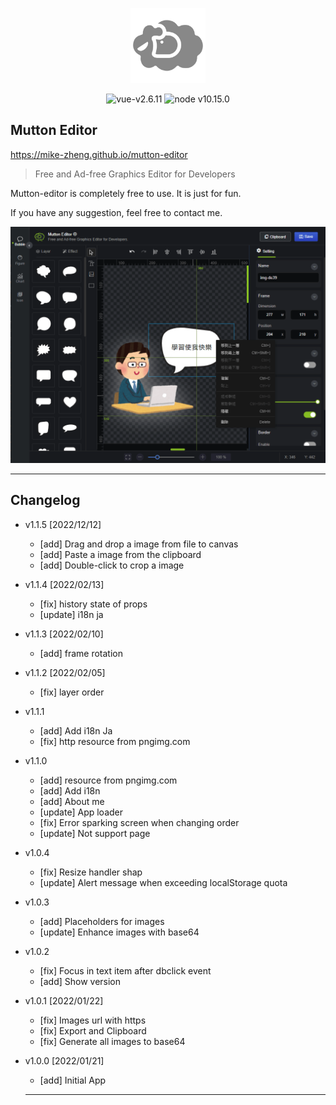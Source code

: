 <p align="center">
<a href="https://mike-zheng.github.io/mutton-editor" target="_blank" rel="noopener noreferrer">
<p align="center"><img width="120" src="docs/img/icons/android-chrome-192x192.png" alt="mutton-editor"></p>
</a>
</p>


<p align="center">
  <img src="https://img.shields.io/badge/vue-v2.6.11-green" alt="vue-v2.6.11">
   <img src="https://img.shields.io/badge/node-v10.15.0-red" alt="node v10.15.0">
</p>



## Mutton Editor

https://mike-zheng.github.io/mutton-editor

> Free and Ad-free Graphics Editor for Developers


Mutton-editor is completely free to use. It is just for fun.

If you have any suggestion, feel free to contact me.






![app screen](app.png)


-------------

## Changelog

- v1.1.5 [2022/12/12]
  * [add] Drag and drop a image from file to canvas
  * [add] Paste a image from the clipboard
  * [add] Double-click to crop a image


- v1.1.4 [2022/02/13]
  * [fix] history state of props
  * [update] i18n ja

- v1.1.3 [2022/02/10]
  * [add] frame rotation


- v1.1.2 [2022/02/05]
  * [fix] layer order


- v1.1.1
  * [add] Add i18n Ja
  * [fix] http resource from pngimg.com


- v1.1.0
  * [add] resource from pngimg.com 
  * [add] Add i18n
  * [add] About me
  * [update] App loader
  * [fix] Error sparking screen when changing order
  * [update] Not support page
  

- v1.0.4
  * [fix] Resize handler shap
  * [update] Alert message when exceeding localStorage quota

- v1.0.3
  * [add] Placeholders for images
  * [update] Enhance images with base64

- v1.0.2
  * [fix] Focus in text item after dbclick event
  * [add] Show version

- v1.0.1 [2022/01/22]
  * [fix] Images url with https 
  * [fix] Export and Clipboard
  * [fix] Generate all images to base64


- v1.0.0 [2022/01/21]
  * [add] Initial App  

  -------------